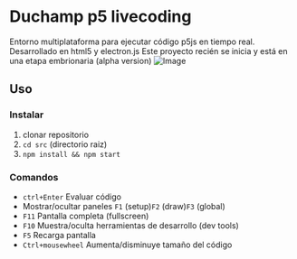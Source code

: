 # Duchamp p5 livecoding

Entorno multiplataforma para ejecutar código p5js en tiempo real. Desarrollado en html5 y electron.js
Este proyecto recién se inicia y está en una etapa embrionaria (alpha version)
![Image](http://andressenn.com/duchamp-lc/captura.jpg)
## Uso

### Instalar
1. clonar repositorio
2. ```cd src``` (directorio raiz)
3. ```npm install && npm start```

### Comandos

- ```ctrl+Enter``` Evaluar código 
- Mostrar/ocultar paneles ```F1``` (setup)```F2``` (draw)```F3``` (global)
- ```F11``` Pantalla completa (fullscreen)
- ```F10``` Muestra/oculta herramientas de desarrollo (dev tools) 
- ```F5``` Recarga pantalla 
- ```Ctrl+mousewheel``` Aumenta/disminuye tamaño del código 
